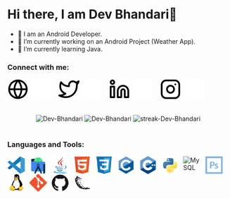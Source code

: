 # Hi there, I am Dev Bhandari👋

- 📱 I am an Android Developer.
- 🔭 I’m currently working on an Android Project (Weather App).
- 🌱 I’m currently learning Java.
<!--
**Dev-Bhandari/Dev-Bhandari** is a ✨ _special_ ✨ repository because its `README.md` (this file) appears on your GitHub profile.

Here are some ideas to get you started:

- 🔭 I’m currently working on ...
- 🌱 I’m currently learning ...
- 👯 I’m looking to collaborate on ...
- 🤔 I’m looking for help with ...
- 💬 Ask me about ...
- 📫 How to reach me: ...
- 😄 Pronouns: ...
- ⚡ Fun fact: ...
-->


### Connect with me:

[![website](./img/globe-light.svg)](https://devbhandari.rf.gd#gh-light-mode-only)
[![website](./img/globe-dark.svg)](https://devbhandari.rf.gd#gh-dark-mode-only)
&nbsp;&nbsp;
[![website](./img/twitter-light.svg)](https://twitter.com/D3V_Bhandari#gh-light-mode-only)
[![website](./img/twitter-dark.svg)](https://twitter.com/D3V_Bhandari#gh-dark-mode-only)
&nbsp;&nbsp;
[![website](./img/linkedin-light.svg)](https://www.linkedin.com/in/dev-bhandari-baa670223/#gh-light-mode-only)
[![website](./img/linkedin-dark.svg)](https://www.linkedin.com/in/dev-bhandari-baa670223/#gh-dark-mode-only)
&nbsp;&nbsp;
[![website](./img/instagram-light.svg)](https://www.instagram.com/dev.bhandari_/#gh-light-mode-only)
[![website](./img/instagram-dark.svg)](https://www.instagram.com/dev.bhandari_/#gh-dark-mode-only)


<br>
<div align="center">
  <img height="180px" src="https://github-readme-stats.vercel.app/api?username=Dev-Bhandari&show_icons=true&theme=radical" alt="Dev-Bhandari" />  
  <img height="180px" src="https://github-readme-stats.vercel.app/api/top-langs/?username=Dev-Bhandari&layout=compact&show_icons=true&theme=radical" alt="Dev-Bhandari" />
  <img height="180px" src="http://github-readme-streak-stats.herokuapp.com?user=Dev-Bhandari&theme=radical&hide_border=false&date_format=M%20j%5B%2C%20Y%5D" alt="streak-Dev-Bhandari" />
</div>
<br>


### Languages and Tools:

[<img align="left" alt="Visual Studio Code" height="40" width="40" src="https://github.com/devicons/devicon/blob/master/icons/vscode/vscode-original.svg" style="padding-right:10px;" />](https://code.visualstudio.com/)
[<img align="left" alt="Android Studio" height="40" width="40" src="https://github.com/devicons/devicon/blob/master/icons/androidstudio/androidstudio-original.svg" style="padding-right:10px;" />](https://developer.android.com/)
[<img align="left" alt="Java" height="40" width="40" src="https://github.com/devicons/devicon/blob/master/icons/java/java-original.svg" style="padding-right:10px;" />](https://www.java.com/en/)
[<img align="left" alt="HTML5" height="40" width="40" src="https://github.com/devicons/devicon/blob/master/icons/html5/html5-original.svg" style="padding-right:10px;" />](https://www.w3schools.com/html/)
[<img align="left" alt="CSS3" height="40" width="40" src="https://github.com/devicons/devicon/blob/master/icons/css3/css3-original.svg" style="padding-right:10px;" />](https://www.w3schools.com/css/)
[<img align="left" alt="C" height="40" width="40" src="https://github.com/devicons/devicon/blob/master/icons/c/c-original.svg" style="padding-right:10px;" />](https://www.cprogramming.com/)
[<img align="left" alt="C++" height="40" width="40" src="https://github.com/devicons/devicon/blob/master/icons/cplusplus/cplusplus-original.svg" style="padding-right:10px;" />](https://cplusplus.com/doc/tutorial/)
[<img align="left" alt="Python" height="40" width="40" src="https://github.com/devicons/devicon/blob/master/icons/python/python-original.svg" style="padding-right:10px;" />](https://www.python.org/)
[<img align="left" alt="MySQL" height="40" width="40" src="https://cdn.jsdelivr.net/gh/devicons/devicon/icons/mysql/mysql-original.svg" style="padding-right:10px;" />](https://www.mysql.com/)
[<img align="left" alt="Photoshop" height="40" width="40" src="https://github.com/devicons/devicon/blob/master/icons/photoshop/photoshop-line.svg" style="padding-right:10px;" />](https://www.adobe.com/in/products/photoshop.html)
[<img align="left" alt="Linux" height="40" width="40" src="https://github.com/devicons/devicon/blob/master/icons/linux/linux-original.svg" style="padding-right:10px;" />](https://www.linux.org/)
[<img align="left" alt="Git" height="40" width="40" src="https://github.com/devicons/devicon/blob/master/icons/git/git-original.svg" style="padding-right:10px;" />](https://git-scm.com/)
[<img align="left" alt="GitHub" height="40" width="40" src="https://github.com/devicons/devicon/blob/master/icons/github/github-original.svg" style="padding-right:10px;" />](https://github.com/)
[<img align="left" alt="Flask" height="40" width="40" src="https://github.com/devicons/devicon/blob/master/icons/flask/flask-original.svg" style="padding-right:10px;" />](https://flask.palletsprojects.com/en/2.1.x/)